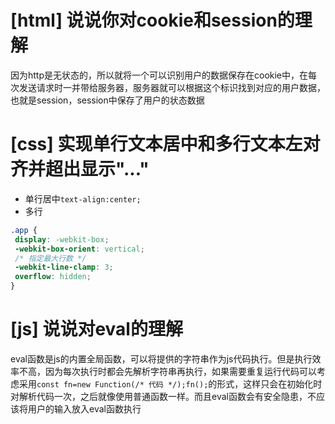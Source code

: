 # [html] 说说你对cookie和session的理解

因为http是无状态的，所以就将一个可以识别用户的数据保存在cookie中，在每次发送请求时一并带给服务器，服务器就可以根据这个标识找到对应的用户数据，也就是session，session中保存了用户的状态数据

# [css] 实现单行文本居中和多行文本左对齐并超出显示"..."

- 单行居中`text-align:center;`
- 多行
 ```css
.app {
  display: -webkit-box;
  -webkit-box-orient: vertical;
  /* 指定最大行数 */
  -webkit-line-clamp: 3;
  overflow: hidden;
}
```

# [js] 说说对eval的理解

eval函数是js的内置全局函数，可以将提供的字符串作为js代码执行。但是执行效率不高，因为每次执行时都会先解析字符串再执行，如果需要重复运行代码可以考虑采用`const fn=new Function(/* 代码 */);fn();`的形式，这样只会在初始化时对解析代码一次，之后就像使用普通函数一样。而且eval函数会有安全隐患，不应该将用户的输入放入eval函数执行
